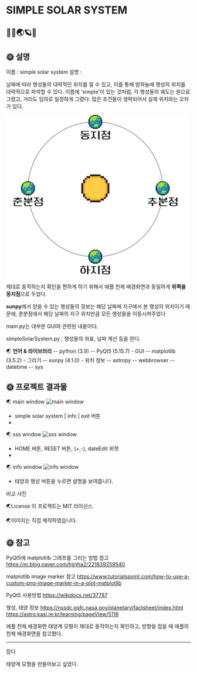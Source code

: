 # SIMPLE SOLAR SYSTEM 
🌌🌞🌏🪐🌌
---

## 🌞 설명
이름 : simple solar system
설명 : 



날짜에 따라 행성들의 대략적인 위치를 알 수 있고,
이를 통해 밤하늘에 행성의 위치를 대략적으로 파악할 수 있다.
이름에 'simple'이 있는 것처럼, 각 행성들의 궤도는 원으로 그렸고, 거리도 임의로 일정하게 그렸다.
많은 조건들이 생략되어서 실제 위치와는 오차가 있다.


![equinox](https://github.com/doremissong/simpleSolarSystem/blob/main/image/equinox.png)
제대로 동작하는지 확인을 편하게 하기 위해서 애플 천체 배경화면과 동일하게 **위쪽을 동지점**으로 두었다.

**sunpy**에서 얻을 수 있는 행성들의 정보는 해당 날짜에 지구에서 본 행성의 위치이기 때문에,
춘분점에서 해당 날짜의 지구 위치만큼 모든 행성들을 이동시켜주었다

main.py는 대부분 GUI와 관련된 내용이다.

simpleSolarSystem.py
; 행성들의 좌표, 날짜 계산 등을 한다.
 
🌏 __언어 & 라이브러리__
-- python (3.9)
-- PyQt5 (5.15.7) - GUI
-- matplotlib (3.5.2) - 그리기
-- sunpy (4.1.0)  - 위치 정보
-- astropy
-- webbrowser
-- datetime
-- sys


## 🌞 프로젝트 결과물

🌏 main window
![main window](https://github.com/doremissong/simpleSolarSystem/blob/main/image/mainWindow.gif) 
- simple solar system | info | exit 버튼
-

🌏 sss window
![sss window](https://github.com/doremissong/simpleSolarSystem/blob/main/image/sssWindow.gif)
- HOME 버튼, RESET 버튼, (+,-), dateEdit 위젯
- 

🌏 info window
![info window](https://github.com/doremissong/simpleSolarSystem/blob/main/image/infoWindow.gif)
- 태양과 행성 버튼을 누르면 설명을 보여줍니다.

비교
사진 


🌏License
이 프로젝트는 MIT 라이선스.

🌏이미지는 직접 제작하였습니다.
 

## 🌞 참고

PyQt5에 matplotlib 그래프를 그리는 방법 참고
https://m.blog.naver.com/hjinha2/221839259540

matplotlib image marker 참고
https://www.tutorialspoint.com/how-to-use-a-custom-png-image-marker-in-a-plot-matplotlib

PyQt5 사용방법
https://wikidocs.net/37787

행성, 태양 정보
https://nssdc.gsfc.nasa.gov/planetary/factsheet/index.html
https://astro.kasi.re.kr/learning/pageView/5116

애플 천체 배경화면
태양계 모형이 제대로 동작하는지 확인하고, 방향을 잡을 때  애플의 천체 배경화면을 참고했다.


---
잡다

태양계 모형을 만들어보고 싶었다.